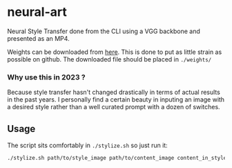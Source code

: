# neural-art
Neural Style Transfer done from the CLI using a VGG backbone and presented as an MP4.

Weights can be downloaded from [here](https://m1.afileditch.ch/ajjMsHrRhnikrrCiUXgY.pth). This is done to put as little strain as possible on github. The downloaded file should be placed in `./weights/`

### Why use this in 2023 ?
Because style transfer hasn't changed drastically in terms of actual results in the past years. I personally find a certain beauty in inputing an image with a desired style rather than a well curated prompt with a dozen of switches.

## Usage

The script sits comfortably in `./stylize.sh` so just run it:

```bash
./stylize.sh path/to/style_image path/to/content_image content_in_style.mp4
```
